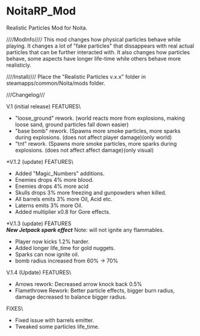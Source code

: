 # NoitaRP_Mod
Realistic Particles Mod for Noita.

////ModInfo////
This mod changes how physical particles behave while playing.
It changes a lot of "fake particles" that dissappears with real actual particles that can be further interacted with.
It also changes how particles behave, some aspects have longer life-time while others behave more realisticly.

////Install////
Place the "Realistic Particles v.x.x" folder in steamapps/common/Noita/mods folder.

///Changelog///

V.1 (initial release)
FEATURES\
* "loose_ground" rework. (world reacts more from explosions, making loose sand, ground particles fall down easier)
* "base bomb" rework. (Spawns more smoke particles, more sparks during explosions. (does not affect player damage)(only world)
* "tnt" rework. (Spawns more smoke particles, more sparks during explosions. (does not affect affect damage)(only visual)


*V.1.2 (update)
FEATURES\
* Added "Magic_Numbers" additions.
* Enemies drops 4% more blood.
* Enemies drops 4% more acid
* Skulls drops 3% more freezing and gunpowders when killed.
* All barrels emits 3% more Oil, Acid etc.
* Laterns emits 3% more Oil.
* Added multiplier x0.8 for Gore effects.


*V.1.3 (update)
FEATURES\
***New Jetpack spark effect***   Note: will not ignite any flammables.
* Player now kicks 1.2% harder.
* Added longer life_time for gold nuggets.
* Sparks can now ignite oil.
* bomb radius increased from 60% -> 70%

V.1.4 (Update)
FEATURES\
* Arrows rework: Decreased arrow knock back 0.5% 
* Flamethrowe Rework: Better particle effects, bigger burn radius, damage decreased to balance bigger radius.

FIXES\
* Fixed issue with barrels emitter.
* Tweaked some particles life_time.
